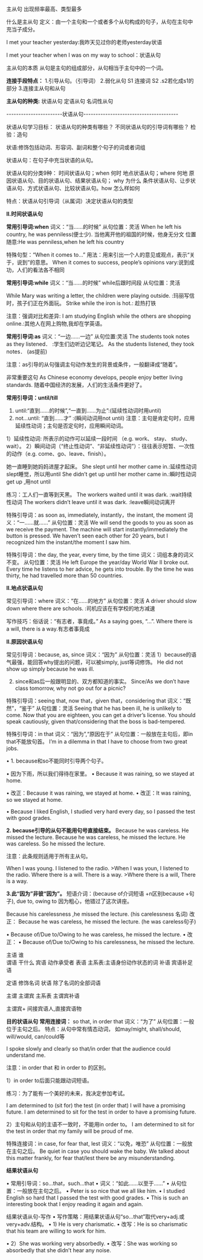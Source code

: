 


主从句  出现频率最高、类型最多



什么是主从句
定义：由一个主句和一个或者多个从句构成的句子，从句在主句中充当子成分。

I met your teacher yesterday:我昨天见过你的老师yesterday状语

I met your teacher when I was on my way to school：状语从句


主从句的本质 从句是主句的组成部分，从句相当于主句中的一个词。

**连接手段特点：**
1.引导从句。（引导词）
2.弱化从句    S1 连接词 S2 .s2若化成s1的部分
3.连接主从句和从句



**主从句的种类:**
状语从句
定语从句
名词性从句


-----------------------状语从句---------------------------------------

状语从句学习目标：
状语从句的种类有哪些？
不同状语从句的引导词有哪些？
检验：造句


状语:修饰包括动词、形容词、副词和整个句子的词或者词组

状语从句：在句子中充当状语的从句。


状语从句的分类9种：
时间状语从句；when 何时
地点状语从句；where 何地
原因状语从句、目的状语从句、结果状语从句； why 为什么
条件状语从句、让步状语从句、方式状语从句、比较状语从句。how 怎么样如何

特点：状语从句引导词（从属词）决定状语从句的类型



**II.时间状语从句**


**常用引导词:when**
词义：“当……的时候” 
从句位置：灵活 
When he left his country, he was penniless(便士少). 当他离开他的祖国的时候，他身无分文
位置随意:He was penniless,when he left his country

特殊句型：“When it comes to…” 
用法：用来引出一个人的意见或观点，表示“关于，说到”的意思。 
When it comes to success, people’s opinions vary:说到成功，人们的看法各不相同

 

**常用引导词:while**
词义：“当……的时候” while后跟时间段 
从句位置：灵活 

While Mary was writing a letter, the children were playing outside. :玛丽写信时，孩子们正在外面玩。
Strike while the iron is hot.: 趁热打铁


注意：强调对比和差异: 
I am studying English while the others are shopping online.:其他人在网上购物,我却在学英语。





**常用引导词:as**
词义：“一边……一边” 
从句位置:灵活 
The students took notes as they listened． :学生们边听边记笔记。
As the students listened, they took notes． (as提前)

注意：as引导的从句强调主句动作发生的背景或条件，一般翻译成“随着”。 

非常重要这句
As Chinese economy develops, people enjoy better living standards. 随着中国经济的发展，人们的生活条件更好了。 




**常用引导词：until/till**


1) until:“直到……的时候”,“一直到……为止”:(延续性动词时用until)
2) not…until: “直到……才” :(瞬间动词用not until)
注意：主句是肯定句时，应用延续性动词；主句是否定句时，应用瞬间动词。 


1）延续性动词: 所表示的动作可以延续一段时间 （e.g. work、 stay、 study、wait）。 
2）瞬间动词（“终止性动词”、“非延续性动词”）：往往表示短暂、一次性的动作（e.g. come、go、leave、finish）。


她一直睡到她妈妈进屋才起床。 
She slept until her mother came in.:延续性动词slept睡觉，所以用until
She didn’t get up until her mother came in.:瞬时性动词 get up ,用not until

练习：工人们一直等到天黑。 
The workers waited until it was dark. :wait持续性动词
The workers didn’t leave until it was dark. :leave瞬间动词离开





特殊引导词：as soon as, immediately, instantly，the instant, the moment 
词义：“一……就……” 
从句位置：灵活 
We will send the goods to you as soon as we receive the payment. 
The machine will start instantly/immediately the button is pressed. 
We haven’t seen each other for 20 years, but I recognized him the instant/the moment I saw him. 




特殊引导词：the day, the year, every time, by the time
词义：词组本身的词义不变。 
从句位置：灵活 
He left Europe the year/day World War II broke out. 
Every time he listens to her advice, he gets into trouble. 
By the time he was thirty, he had travelled more than 50 countries. 






**II.地点状语从句**


常见引导词：where
词义：“在……的地方”
从句位置：灵活 
A driver should slow down where there are schools. :司机应该在有学校的地方减速




写作技巧：俗话说：“有志者，事竟成。” 
As a saying goes, “…”.
Where there is a will, there is a way.有志者事竟成





**II.原因状语从句**

常见引导词：because, as, since
词义：“因为” 
从句位置：灵活 
1）because的语气最强，能回答why提出的问题，可以被simply, just等词修饰。 
He did not show up simply because he was ill. 

2) since和as后一般跟明显的、双方都知道的事实。 
Since/As we don’t have class tomorrow, why not go out for a picnic?



特殊引导词：seeing that, now that，given that，considering that 
词义：“既然”，“鉴于”
从句位置：灵活 
Seeing that he has been ill, he is unlikely to come. 
Now that you are eighteen, you can get a driver’s license. 
You should speak cautiously, given that/considering that the boss is bad-tempered. 



特殊引导词：in that 
词义：“因为”,“原因在于” 
从句位置：一般放在主句后，即in that不能放句首。 
I’m in a dilemma in that I have to choose from two great jobs. 



• 1. because和so不能同时引导两个句子。 

• 因为下雨，所以我们得待在家里。 
• Because it was raining, so we stayed at home. 

• 改正：Because it was raining, we stayed at home. 
• 改正：It was raining, so we stayed at home. 

• Because I liked English, I studied very hard every day, so I passed the test with good grades. 



**2. because引导的从句不能用句号直接结束。** 
Because he was careless. He missed the lecture. 
Because he was careless, he missed the lecture. 
He was careless. So he missed the lecture. 

注意：此条规则适用于所有主从句。 

When I was young. I listened to the radio. >When I was youn, I listened to the radio.
Where there is a will. There is a way. >Where there is a will, There is a way.



**3.此“因为”非彼“因为”。** 
短语介词：(because of介词短语 +n区别because +句子), due to, owing to
因为粗心，他错过了这次讲座。 

Because his carelessness ,he missed the lecture. (his carelessness 名词)
 改正： 
Because he was careless, he missed the lecture. (he was careless句子)

• Because of/Due to/Owing to he was careless, he missed the lecture. 
• 改正： 
• Because of/Due to/Owing to his carelessness, he missed the lecture. 







主语 谁  
谓语 干什么
宾语 动作承受者
表语 主系表:主语身份动作状态的词
补语 宾语补足语 

定语 修饰名词
状语 除了名词的全部词语

主谓
主谓宾
主系表
主谓宾补语

主谓宾+ 间接宾语人,直接宾语物





**目的状语从句**
**常用连接词：**
so that, in order that 
词义：“为了” 
从句位置：一般位于主句之后。 
特点：从句中常有情态动词，
如may/might, 
shall/should, 
will/would, 
can/could等

I spoke slowly and clearly so that/in order that the audience could understand me. 


注意：in order that 和 in order to 的区别。
 
1）in order to后面只能跟动词短语。 

练习：为了能有一个美好的未来，我决定参加考试。 

I am determined to (sit for) the test (in order that) I will have a promising future. 
I am determined to sit for the test in order to have a promising future. 

2）主句和从句的主语不一致时，不能用in order to。 
I am determined to sit for the test in order that my family will be proud of me. 



特殊连接词：in case, for fear that, lest 
词义：“以免，唯恐” 
从句位置：一般放在主句之后。 
Be quiet in case you should wake the baby.
We talked about this matter frankly, for fear that/lest there be any misunderstanding. 




**结果状语从句**



• 常用引导词：so…that，such…that 
• 词义：“如此……以至于……”
• 从句位置：一般放在主句之后。 
• Peter is so nice that we all like him. 
• I studied English so hard that I passed the test with good grades. 
• This is such an interesting book that I enjoy reading it again and again. 


结果状语从句-写作 
• 写作策略：用结果状语从句“so…that”取代very+adj.或very+adv.结构。 
• 1) He is very charismatic. 
• 改写：He is so charismatic that his team are willing to work for him.
 
 • 2）She was working very absorbedly. 
 • 改写：She was working so absorbedly that she didn’t hear any noise. 


























